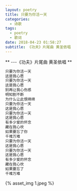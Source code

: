 ```yaml
---
layout: poetry
title: 只要为你活一天
categories:
  - 诗歌
tags:
  - poetry
  - 歌词
date: 2018-04-23 01:58:27
subtitle: 《功夫》片尾曲 黄圣依唱
---
```

** ---《功夫》片尾曲 黄圣依唱 **

~~~c
只要为你活一天
这是我心愿
只要为你活一天
这是我心愿
别再让我心伤感
明知割不断
为什么让此恨绵绵
只要为你活一天
这是我心愿
只要为你活一天
这是我心愿
有多少爱的怀念
藏在我心坎
如果要忘了你
千难万难
只要为你活一天
这是我心愿
只要为你活一天
这是我心愿
有多少爱的怀念
藏在我心坎
如果要忘了
千难万难
~~~

{% asset_img 1.jpeg %}